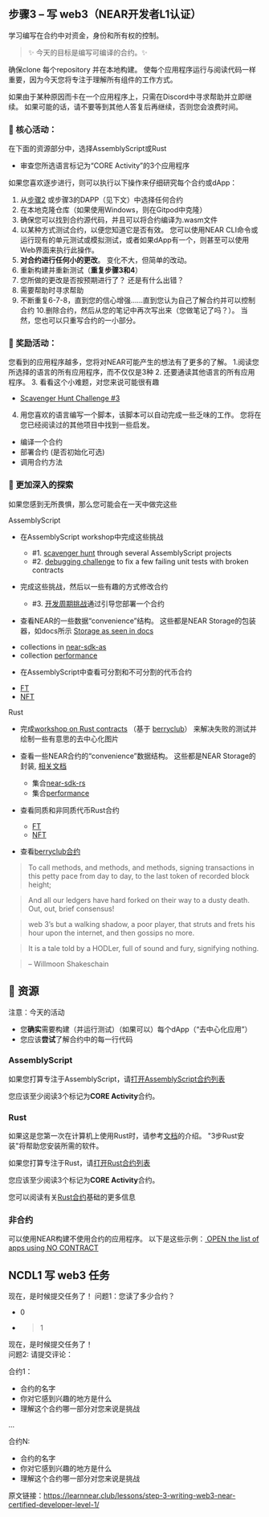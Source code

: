 ## 步骤3 – 写 web3（NEAR开发者L1认证）
学习编写在合约中对资金，身份和所有权的控制。

> :sparkles: 今天的目标是编写可编译的合约。:sparkles: 

确保clone 每个repository 并在本地构建。 使每个应用程序运行与阅读代码一样重要，因为今天您将专注于理解所有组件的工作方式。

如果由于某种原因而卡在一个应用程序上，只需在Discord中寻求帮助并立即继续。 如果可能的话，请不要等到其他人答复后再继续，否则您会浪费时间。

### :green_book: 核心活动：
在下面的资源部分中，选择AssemblyScript或Rust
* 审查您所选语言标记为“CORE Activity”的3个应用程序

如果您喜欢逐步进行，则可以执行以下操作来仔细研究每个合约或dApp：

1. 从[步骤2](https://learnnear.club/lessons/step-2-reading-web3-near-certified-developer-level-1/) 或步骤3的DAPP（见下文）中选择任何合约
2. 在本地克隆仓库（如果使用Windows，则在Gitpod中克隆）
3. 确保您可以找到合约源代码，并且可以将合约编译为.wasm文件
4. 以某种方式测试合约，以便您知道它是否有效。 您可以使用NEAR CLI命令或运行现有的单元测试或模拟测试，或者如果dApp有一个，则甚至可以使用Web界面来执行此操作。
5. **对合约进行任何小的更改**。 变化不大，但简单的改动。
6. 重新构建并重新测试（**重复步骤3和4**）
7. 您所做的更改是否按预期进行了？ 还是有什么出错？
8. 需要帮助时寻求帮助
9. 不断重复6-7-8，直到您的信心增强……直到您认为自己了解合约并可以控制合约
   10.删除合约，然后从您的笔记中再次写出来（您做笔记了吗？）。 当然，您也可以只重写合约的一小部分。


### :blue_book: 奖励活动：
您看到的应用程序越多，您将对NEAR可能产生的想法有了更多的了解。
1.阅读您所选择的语言的所有应用程序，而不仅仅是3种
2. 还要通读其他语言的所有应用程序。
3. 看看这个小难题，对您来说可能很有趣
* [Scavenger Hunt Challenge #3](https://hackmd.io/@nearly-learning/hunt-03)

4. 用您喜欢的语言编写一个脚本，该脚本可以自动完成一些乏味的工作。 您将在您已经阅读过的其他项目中找到一些启发。
* 编译一个合约
* 部署合约 (是否初始化可选)
* 调用合约方法


### :orange_book: 更加深入的探索
如果您感到无所畏惧，那么您可能会在一天中做完这些

AssemblyScript
* 在AssemblyScript workshop中完成这些挑战
    - #1. [scavenger hunt](https://github.com/Learn-NEAR/workshop--exploring-assemblyscript-contracts#activityscavenger-hunt) through several AssemblyScript projects
    - #2. [debugging challenge](https://github.com/Learn-NEAR/workshop--exploring-assemblyscript-contracts#activitydebugging-challenge) to fix a few failing unit tests with broken contracts

* 完成这些挑战，然后以一些有趣的方式修改合约
    - #3. [开发周期挑战](https://github.com/Learn-NEAR/workshop--exploring-assemblyscript-contracts#activitydevelopment-lifecycle)通过引导您部署一个合约

* 查看NEAR的一些数据“convenience”结构。 这些都是NEAR Storage的包装器，如docs所示 [Storage as seen in docs](https://docs.near.org/docs/concepts/data-storage#docsNav)
-  collections in [near-sdk-as](https://github.com/near/near-sdk-as/tree/master/sdk-core/assembly/collections)
-  collection [performance](https://github.com/near-examples/collection-examples-as)

* 在AssemblyScript中查看可分割和不可分割的代币合约
-  [FT](https://github.com/near-examples/FT)
-  [NFT](https://github.com/near-examples/NFT)

Rust
* 完成[workshop on Rust contracts](https://github.com/Learn-NEAR/workshop--berry-club-bot) （基于 [berryclub](https://berryclub.io/)） 来解决失败的测试并绘制一些有意思的去中心化图片
* 查看一些NEAR合约的“convenience”数据结构。 这些都是NEAR Storage的封装, [相关文档](https://docs.near.org/docs/concepts/data-storage#docsNav)
    * 集合[near-sdk-rs](https://github.com/near/near-sdk-rs/tree/master/near-sdk/src/collections)
    * 集合[performance](https://github.com/near-examples/collection-examples-rs)

* 查看同质和非同质代币Rust合约
    * [FT](https://github.com/near-examples/FT)
    * [NFT](https://github.com/near-examples/NFT)
* 查看[berryclub合约](https://github.com/evgenykuzyakov/berryclub)


>To call methods, and methods, and methods, signing transactions in this petty pace from day to day, to the last token of recorded block height;

>And all our ledgers have hard forked on their way to a dusty death. Out, out, brief consensus!

>web 3’s but a walking shadow, a poor player, that struts and frets his hour upon the internet, and then gossips no more.

>It is a tale told by a HODLer, full of sound and fury, signifying nothing.

>– Willmoon Shakeschain


## :dart: 资源
注意：今天的活动

* 您**确实**需要构建（并运行测试）（如果可以）每个dApp（“去中心化应用”）
* 您应该**尝试**了解合约中的每一行代码

### AssemblyScript
如果您打算专注于AssemblyScript，请[打开AssemblyScript合约列表](https://airtable.com/shrzKsvgmkM8lvfpp/tblm1quryzSbqBzCK)

您应该至少阅读3个标记为**CORE Activity**合约。


### Rust
如果这是您第一次在计算机上使用Rust时，请参考[文档](https://docs.near.org/docs/tutorials/contracts/intro-to-rust)的介绍。 "3步Rust安装"将帮助您安装所需的软件。

如果您打算专注于Rust，请[打开Rust合约列表](https://airtable.com/shrY5TMWP96L9wSyP/tblm1quryzSbqBzCK)

您应该至少阅读3个标记为**CORE Activity**合约。

您可以阅读有关[Rust合约](https://hackmd.io/@nearly-learning/contract-basics-rust)基础的更多信息

### 非合约
可以使用NEAR构建不使用合约的应用程序。
以下是这些示例：[ OPEN the list of apps using NO CONTRACT ](https://airtable.com/shr5VqiNCEoPWl0JQ/tblm1quryzSbqBzCK)


## NCDL1 写 web3 任务
现在，是时候提交任务了！
问题1：您读了多少合约？
* 0
* >1

现在，是时候提交任务了！  
问题2:  请提交评论：

合约1：
* 合约的名字
* 你对它感到兴趣的地方是什么
* 理解这个合约哪一部分对您来说是挑战

...

合约N:
* 合约的名字
* 你对它感到兴趣的地方是什么
* 理解这个合约哪一部分对您来说是挑战


原文链接：https://learnnear.club/lessons/step-3-writing-web3-near-certified-developer-level-1/
